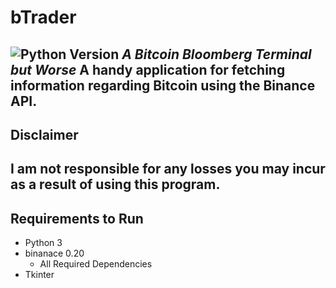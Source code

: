 # bTrader
![Python Version](https://img.shields.io/static/v1?label=Python&message=3.9.1&color=informational)
*A Bitcoin Bloomberg Terminal but Worse*
A handy application for fetching information regarding Bitcoin using the Binance API.
----------------------------------------------------------------------------------
## Disclaimer
**I am not responsible for any losses you may incur as a result of using this program.**
----------------------------------------------------------------------------------
## Requirements to Run
- Python 3
- binanace 0.20
  - All Required Dependencies
- Tkinter

